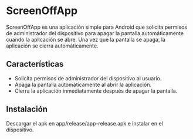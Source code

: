 # ScreenOffApp

ScreenOffApp es una aplicación simple para Android que solicita permisos de administrador del dispositivo para apagar la pantalla automáticamente cuando la aplicación se abre. Una vez que la pantalla se apaga, la aplicación se cierra automáticamente.

## Características

- Solicita permisos de administrador del dispositivo al usuario.
- Apaga la pantalla automáticamente al abrir la aplicación.
- Cierra la aplicación inmediatamente después de apagar la pantalla.

## Instalación

 Descargar el apk en app/release/app-release.apk e instalar en el dispositivo.
